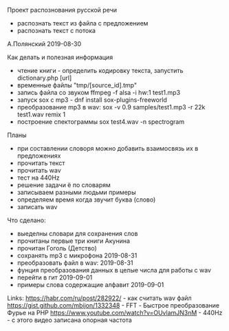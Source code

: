 Проект распознования русской речи
- распознать текст из файла с предложением
- распознать текст с потока

А.Полянский
2019-08-30

Как делать и полезная информация
- чтение книги - определить кодировку текста, запустить dictionary.php [url] 
- временные файлы "tmp/[source_id].tmp" 
- запись файла со звуком ffmpeg -f alsa -i hw:1 test1.mp3
- запуск sox с mp3 - dnf install sox-plugins-freeworld 
- преобразование mp3 в wav: sox -v 0.9 samples/test1.mp3 -r 22k test1.wav remix 1
- построение спектограммы sox test4.wav -n spectrogram 

Планы
- при составлении словоря можно добавить взаимосвязь их в предложениях
- прочитать текст
- прочитать wav
- тест на 440Hz
- решение задачи ё по словарям  
- записываем разными людьми примеры 
- определяем время когда звучит буква (слово)
- записать wav

Что сделано: 
- выеделны словари для сохранения слов
- прочитаны первые три книги Акунина
- прочитан Гоголь (Детство) 
- сохранять mp3 c микрофона 2019-08-31
- преобразовать файл в wav: 2019-08-31
- фунция преобразования данных в целые числа для работы с wav
- перейти в гит 2019-09-01 
- примеры слова содержащие алфавит 2019-09-01

Links: 
https://habr.com/ru/post/282922/ - как считать wav файл
https://gist.github.com/mbijon/1332348 - FFT - Быстрое преобразование Фурье на PHP
https://www.youtube.com/watch?v=OUvlamJN3nM - 440Hz - с этого видео записана опорная частота
